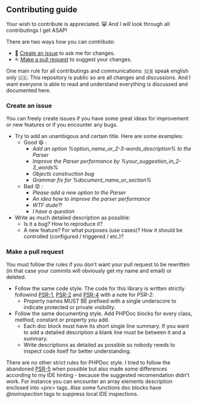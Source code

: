 ## Contributing guide

Your wish to contribute is appreciated. :smile_cat: And I will look through all contributings I get ASAP!

There are two ways how you can contribute:
- :memo: [Create an issue](#create-an-issue) to ask me for changes.
- :arrow_upper_left: [Make a pull request](#make-a-pull-request) to suggest your changes.

One main rule for all contributings and communications: :gb: speak english only :us:. This repository is public
so are all changes and discussions. And I want everyone is able to read and understand everything is discussed
and documented here.

### Create an issue

You can freely create issues if you have some great ideas for improvement or new features or if you encounter any bugs.

- Try to add an unambigous and certain title. Here are some examples:
    - Good :smile: :
        - _Add an option %option_name_or_2-3-words_description% to the Parser_
        - _Improve the Parser performance by %your_suggestion_in_2-3_words%_
        - _Objects construction bug_
        - _Grammar fix for %document_name_or_section%_
    - Bad :rage: :
        - _Please add a new option to the Parser_
        - _An idea how to improve the parser performance_
        - _WTF dude?!_
        - _I have a question_
- Write as much detailed description as possible:
    - Is it a bug? How to reproduce it?
    - A new feature? For what purposes (use cases)? How it should be controlled (configured / triggered / etc.)?

### Make a pull request

You must follow the rules if you don't want your pull request to be rewritten (in that case
your commits will obviously get my name and email) or deleted.

- Follow the same code style. The code for this library is written strictly followind
[PSR-1](https://www.php-fig.org/psr/psr-1/), [PSR-2](https://www.php-fig.org/psr/psr-2/) and
[PSR-4](https://www.php-fig.org/psr/psr-4/) with a note for _PSR-2_:
    - Property names MUST BE prefixed with a single underscore to indicate protected or private visibility.
- Follow the same documenting style. Add PHPDoc blocks for every class, method, constant or property you add.
    - Each doc block must have its short single line summary. If you want to add a detailed description a blank line
    must be between it and a summary.
    - Write descriptions as detailed as possible so nobody needs to inspect code itself for better understanding.

There are no other strict rules for PHPDoc style. I tried to follow the abandoned
[PSR-5](https://github.com/phpDocumentor/fig-standards/blob/master/proposed/phpdoc.md) when possible but also made
some differences according to my IDE hinting - because the suggested recomendation didn't work.
For instance you can encounter an array elements description enclosed into _\<pre\>_ tags. Alse some functions doc
blocks have _\@noinspection_ tags to suppress local IDE inspections.
